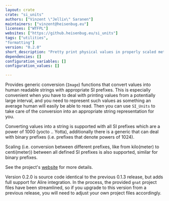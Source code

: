 ```yaml
---
layout: crate
crate: "si_units"
authors: ["Vinzent \"Jellix\" Saranen"]
maintainers: ["vinzent@heisenbug.eu"]
licenses: ["WTFPL"]
websites: ["https://github.heisenbug.eu/si_units"]
tags: ["utilities",
"formatting"]
version: "0.2.0"
short_description: "Pretty print physical values in properly scaled metric (SI) units."
dependencies: []
configuration_variables: []
configuration_values: []

---
```

Provides generic conversion (`Image`) functions that convert values into human
readable strings with appropriate SI prefixes. This is especially convenient
when you have to deal with printing values from a potentially large interval,
and you need to represent such values as something an average human will
easily be able to read. Then you can use `SI_Units` to take care of the
conversion into an appropriate string representation for you.

Converting values into a string is supported with all SI prefixes which are a
power of 1000 (yocto .. Yotta), additionally there is a generic that can deal
with binary prefixes (i.e. prefixes that denote powers of 1024).

Scaling (i.e. conversion between different prefixes, like from kilo(meter) to
centi(meter)) between all defined SI prefixes is also supported, similar for
binary prefixes.

See the project's [website](https://github.heisenbug.eu/si_units) for more
details.

Version 0.2.0 is source code identical to the previous 0.1.3 release, but adds
full support for Alire integration. In the process, the provided `gnat` project
files have been streamlined, so if you upgrade to this version from a previous
release, you will need to adjust your own project files accordingly.


